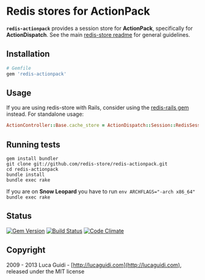 # Redis stores for ActionPack

__`redis-actionpack`__ provides a session store for __ActionPack__, specifically for __ActionDispatch__. See the main [redis-store readme](https://github.com/redis-store/redis-store) for general guidelines.

## Installation

```ruby
# Gemfile
gem 'redis-actionpack'
```

## Usage

If you are using redis-store with Rails, consider using the [redis-rails gem](https://github.com/redis-store/redis-rails) instead. For standalone usage:

```ruby
ActionController::Base.cache_store = ActionDispatch::Session::RedisSessionStore.new
```

## Running tests

```shell
gem install bundler
git clone git://github.com/redis-store/redis-actionpack.git
cd redis-actionpack
bundle install
bundle exec rake
```

If you are on **Snow Leopard** you have to run `env ARCHFLAGS="-arch x86_64" bundle exec rake`

## Status

[![Gem Version](https://badge.fury.io/rb/redis-actionpack.png)](http://badge.fury.io/rb/redis-actionpack) 
[![Build Status](https://secure.travis-ci.org/redis-store/redis-actionpack.png?branch=master)](http://travis-ci.org/redis-store/redis-actionpack?branch=master) 
[![Code Climate](https://codeclimate.com/github/redis-store/redis-actionpack.png)](https://codeclimate.com/github/redis-store/redis-actionpack)

## Copyright

2009 - 2013 Luca Guidi - [http://lucaguidi.com](http://lucaguidi.com), released under the MIT license
